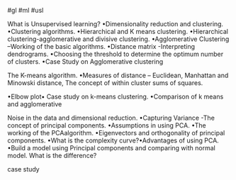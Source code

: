 #gl #ml #usl

What is Unsupervised learning? 
•Dimensionality reduction and clustering. 
•Clustering algorithms.
•Hierarchical and K means clustering.
•Hierarchical clustering-agglomerative and divisive clustering.
•Agglomerative Clustering –Working of the basic algorithms.
•Distance matrix -Interpreting dendrograms. 
•Choosing the threshold to determine the optimum number of clusters.
•Case Study on Agglomerative clustering

The K-means algorithm.
•Measures of distance –
Euclidean, Manhattan and Minowski distance, 
The concept of within cluster sums of squares.



•Elbow plot•
Case study on k-means clustering.
•Comparison of k means and agglomerative

Noise in the data and dimensional reduction.
•Capturing Variance -The concept of principal components.
•Assumptions in using PCA.
•The working of the PCAalgorithm.
•Eigenvectors and orthogonality of principal components.
•What is the complexity curve?•Advantages of using PCA.
•Build a model using Principal components and comparing with normal model. What is the difference?


case study